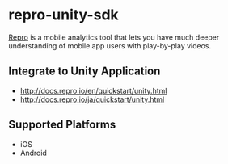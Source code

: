 # repro-unity-sdk
[Repro](https://repro.io/) is a mobile analytics tool that lets you have much deeper understanding of mobile app users with play-by-play videos.

## Integrate to Unity Application
- http://docs.repro.io/en/quickstart/unity.html
- http://docs.repro.io/ja/quickstart/unity.html

## Supported Platforms
- iOS
- Android
